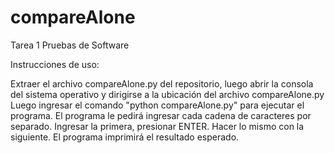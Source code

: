 # compareAlone
Tarea 1 Pruebas de Software

Instrucciones de uso:

Extraer el archivo compareAlone.py del repositorio, luego abrir la consola del sistema operativo y dirigirse a la ubicación del archivo compareAlone.py
Luego ingresar el comando "python compareAlone.py" para ejecutar el programa.
El programa le pedirá ingresar cada cadena de caracteres por separado. Ingresar la primera, presionar ENTER. Hacer lo mismo con la siguiente.
El programa imprimirá el resultado esperado.
